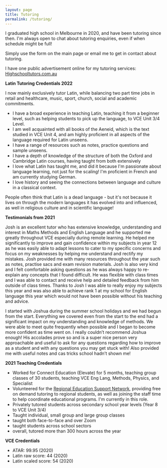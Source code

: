 ```yaml
---
layout: page
title: Tutoring
permalink: /tutoring/
---
```


I graduated high school in Melbourne in 2020, and have been tutoring since then. I'm always open to chat about tutoring enquiries, even if when schedule might be full!

Simply use the form on the main page or email me to get in contact about tutoring.

I have one public advertisement online for my tutoring services: [Highschooltutors.com.au](https://highschooltutors.com.au/listings/30749)

**Latin Tutoring Credentials 2022**

I now mainly exclusively tutor Latin, while balancing two part time jobs in retail and healthcare, music, sport, church, social and academic commitments.
- I have a broad experience in teaching Latin, teaching it from a beginner level, such as helping students to pick up the language, to VCE Unit 3/4 Level.
- I am well acquainted with all books of the Aeneid, which is the text studied in VCE Unit 4, and am highly proficient in all aspects of the language required for Latin unseens. 
- I have a range of resources such as notes, practice questions and sample unseens.
- I have a depth of knowledge of the structure of both the Oxford and Cambridge Latin courses, having taught from both extensively
- I love what Latin has taught me, and did it because I'm passionate about language learning, not just for the scaling! I'm proficient in French and am currently studying German.
- I love history and seeing the connections between language and culture in a classical context.

People often think that Latin is a dead language - but it's not because it lives on through the modern languages it has evolved into and influenced, as well in religious culture and in scientific language!

**Testimonials from 2021**

Josh is an excellent tutor who has extensive knowledge, understanding and interest in Maths Methods and English Language and he supported me greatly throughout VCE especially during remote learning. He helped me significantly to improve and gain confidence within my subjects in year 12 as he was easily able to adapt lessons to cater to my specific concerns and focus on my weaknesses by helping me understand and rectify my mistakes. Josh provided me with many resources throughout the year such as notes, practise sacs and exam revision materials. Josh is also very kind and I felt comfortable asking questions as he was always happy to re-explain any concepts that I found difficult. He was flexible with class times and I was able to contact and receive help and detailed feedback from him outside of class times. Thanks to Josh I was able to really enjoy my subjects this year and was also able to achieve rank 1 at my school for English language this year which would not have been possible without his teaching and advice.

I started with Joshua during the summer school holidays and we had begun from the start. Everything we covered even from the start to the end had a significant impact on my understanding and knowledge of methods. We were able to meet quite frequently when possible and I began to become more confident as time went on. I really couldn’t recommend Joshua enough! His accolades prove so and is a super nice person very approachable and useful to ask for any questions regarding how to improve as a student and with any questions you may get stuck with! Also provided me with useful notes and cas tricks school hadn’t shown me!


**2021 Teaching Credentials**
- Worked for Connect Education (Elevate) for 5 months, teaching group classes of 30 students, teaching VCE Eng Lang, Methods, Physics, and Specialist
- Volunteered for the [Regional Education Support Network](https://www.resn.org.au), providing free on demand tutoring to regional students, as well as joining the staff time to help coordinate educational programs. I'm currently in this role.
- Privately tutored students across secondary school year levels (Year 8 to VCE Unit 3/4)
- Taught individual, small group and large group classes
- taught both face-to-face and over Zoom
- taught students across school sectors
- overall, tutored more than 300 hours across the year


**VCE Credentials**
- ATAR: 99.95 (2020)
- Latin raw score: 44 (2020)
- Latin scaled score: 54 (2020)


